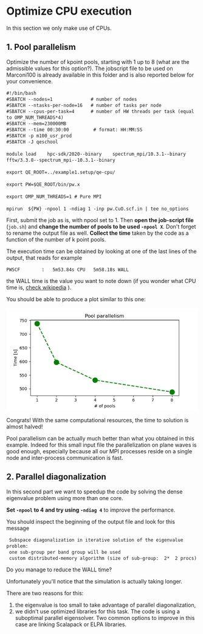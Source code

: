# Optimize CPU execution

In this section we only make use of CPUs.

## 1. Pool parallelism

Optimize the number of kpoint pools, starting with 1 up to 8 (what are the admissible values for this option?). 
The jobscript file to be used on Marconi100 is already available in this folder and is also reported below for your convenience.

```
#!/bin/bash
#SBATCH --nodes=1              # number of nodes
#SBATCH --ntasks-per-node=16   # number of tasks per node
#SBATCH --cpus-per-task=4      # number of HW threads per task (equal to OMP_NUM_THREADS*4)
#SBATCH --mem=230000MB
#SBATCH --time 00:30:00         # format: HH:MM:SS
#SBATCH -p m100_usr_prod
#SBATCH -J qeschool

module load    hpc-sdk/2020--binary    spectrum_mpi/10.3.1--binary   fftw/3.3.8--spectrum_mpi--10.3.1--binary  

export QE_ROOT=../example1.setup/qe-cpu/

export PW=$QE_ROOT/bin/pw.x

export OMP_NUM_THREADS=1 # Pure MPI 

mpirun  ${PW} -npool 1 -ndiag 1 -inp pw.CuO.scf.in | tee no_options
```

First, submit the job as is, with npool set to 1.
Then **open the job-script file** (`job.sh`) and **change the number of pools to be used `-npool X`**.
Don't forget to rename the output file as well.
**Collect the time** taken by the code as a function of the number of k point pools.

The execution time can be obtained by looking at one of the last lines of the output, that reads for example

    PWSCF        :   5m53.84s CPU   5m58.18s WALL

the WALL time is the value you want to note down (if you wonder what CPU time is, [check wikipedia](https://en.wikipedia.org/wiki/CPU_time) ).


You should be able to produce a plot similar to this one:

![](pool.png)

Congrats! With the same computational resources, the time to solution is almost halved!

Pool parallelism can be actually much better than what you obtained in this example.
Indeed for this small input file the parallelization on plane waves
is good enough, especially because all our MPI processes reside on a single node and inter-process communication is fast.



## 2. Parallel diagonalization

In this second part we want to speedup the code by solving the dense eigenvalue problem using more than one core. 

**Set `-npool` to 4 and try using `-ndiag 4`** to improve the performance.

You should inspect the beginning of the output file and look for this message


     Subspace diagonalization in iterative solution of the eigenvalue problem:
     one sub-group per band group will be used
     custom distributed-memory algorithm (size of sub-group:  2*  2 procs)



Do you manage to reduce the WALL time?

Unfortunately you'll notice that the simulation is actually taking longer.

There are two reasons for this:

1. the eigenvalue is too small to take advantage of parallel diagonalization,
2. we didn't use optimized libraries for this task. The code is using a suboptimal parallel eigensolver. Two common options to improve in this case are linking Scalapack or ELPA libraries.


